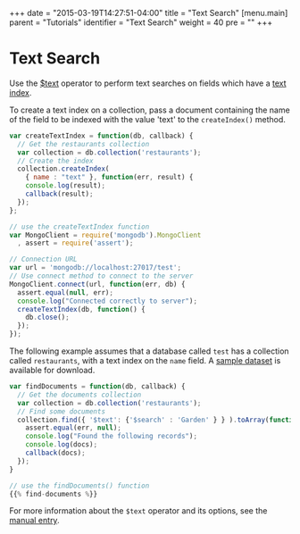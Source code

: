 +++
date = "2015-03-19T14:27:51-04:00"
title = "Text Search"
[menu.main]
  parent = "Tutorials"
  identifier = "Text Search"
  weight = 40
  pre = "<i class='fa'></i>"
+++

# Text Search

Use the [$text](https://docs.mongodb.org/manual/reference/operator/query/text/)
operator to perform text searches on fields which have a
[text index](https://docs.mongodb.org/manual/core/index-text/).

To create a text index on a collection, pass a document containing
the name of the field to be indexed with the value 'text' to the
``createIndex()`` method.

```js
var createTextIndex = function(db, callback) {
  // Get the restaurants collection
  var collection = db.collection('restaurants');
  // Create the index
  collection.createIndex(
    { name : "text" }, function(err, result) {
    console.log(result);
    callback(result);
  });
};

// use the createTextIndex function
var MongoClient = require('mongodb').MongoClient
  , assert = require('assert');

// Connection URL
var url = 'mongodb://localhost:27017/test';
// Use connect method to connect to the server
MongoClient.connect(url, function(err, db) {
  assert.equal(null, err);
  console.log("Connected correctly to server");
  createTextIndex(db, function() {
    db.close();
  });
});
```


The following example assumes that a database called ``test`` has a
collection called ``restaurants``, with a text index on the ``name`` field.
A [sample dataset](https://docs.mongodb.org/getting-started/node/import-data/)
is available for download.

```js
var findDocuments = function(db, callback) {
  // Get the documents collection
  var collection = db.collection('restaurants');
  // Find some documents
  collection.find({ '$text': {'$search' : 'Garden' } } ).toArray(function(err, docs) {
    assert.equal(err, null);
    console.log("Found the following records");
    console.log(docs);
    callback(docs);
  });      
}

// use the findDocuments() function
{{% find-documents %}}
```
For more information about the ``$text`` operator and its options, see the
[manual entry](https://docs.mongodb.org/manual/reference/operator/query/text/).
